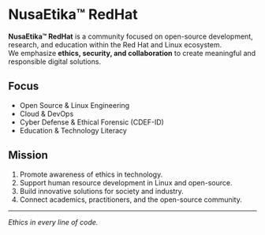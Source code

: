 # NusaEtika™ RedHat

**NusaEtika™ RedHat** is a community focused on open-source development, research, and education within the Red Hat and Linux ecosystem.  
We emphasize **ethics, security, and collaboration** to create meaningful and responsible digital solutions.

## Focus
- Open Source & Linux Engineering  
- Cloud & DevOps  
- Cyber Defense & Ethical Forensic (CDEF-ID)  
- Education & Technology Literacy  

## Mission
1. Promote awareness of ethics in technology.  
2. Support human resource development in Linux and open-source.  
3. Build innovative solutions for society and industry.  
4. Connect academics, practitioners, and the open-source community.  

---

*Ethics in every line of code.*
